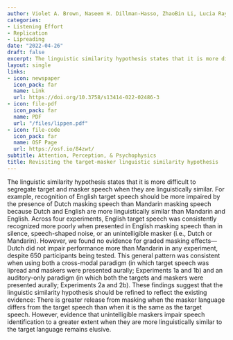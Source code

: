 ```yaml
---
author: Violet A. Brown, Naseem H. Dillman-Hasso, ZhaoBin Li, Lucia Ray, Kristin J. Van Engen, Julia F. Strand
categories:
- Listening Effort
- Replication
- Lipreading
date: "2022-04-26"
draft: false
excerpt: The linguistic similarity hypothesis states that it is more difficult to segregate target and masker speech when they are linguistically similar...
layout: single
links:
- icon: newspaper
  icon_pack: far
  name: Link
  url: https://doi.org/10.3758/s13414-022-02486-3
- icon: file-pdf
  icon_pack: far
  name: PDF
  url: "/files/lippen.pdf"
- icon: file-code
  icon_pack: far
  name: OSF Page
  url: https://osf.io/84zwt/
subtitle: Attention, Perception, & Psychophysics
title: Revisiting the target-masker linguistic similarity hypothesis
---
```

The linguistic similarity hypothesis states that it is more difficult to segregate target and masker speech when they are linguistically similar. For example, recognition of English target speech should be more impaired by the presence of Dutch masking speech than Mandarin masking speech because Dutch and English are more linguistically similar than Mandarin and English. Across four experiments, English target speech was consistently recognized more poorly when presented in English masking speech than in silence, speech-shaped noise, or an unintelligible masker (i.e., Dutch or Mandarin). However, we found no evidence for graded masking effects—Dutch did not impair performance more than Mandarin in any experiment, despite 650 participants being tested. This general pattern was consistent when using both a cross-modal paradigm (in which target speech was lipread and maskers were presented aurally; Experiments 1a and 1b) and an auditory-only paradigm (in which both the targets and maskers were presented aurally; Experiments 2a and 2b). These findings suggest that the linguistic similarity hypothesis should be refined to reflect the existing evidence: There is greater release from masking when the masker language differs from the target speech than when it is the same as the target speech. However, evidence that unintelligible maskers impair speech identification to a greater extent when they are more linguistically similar to the target language remains elusive.